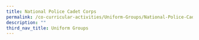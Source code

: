 ```yaml
---
title: National Police Cadet Corps
permalink: /co-curricular-activities/Uniform-Groups/National-Police-Cadet-Corps
description: ""
third_nav_title: Uniform Groups
---
```


